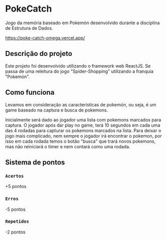 # PokeCatch
Jogo da memória baseado em Pokemón desenvolvido durante a disciplina de Estrutura de Dados.

https://poke-catch-omega.vercel.app/

## Descrição do projeto

Este projeto foi desenvolvido utilizando o framework web ReactJS.
Se passa de uma releitura do jogo "Spider-Shopping" utilizando a franquia "Pokemón".

## Como funciona

Levamos em consideração as características de pokemón, ou seja, é um game baseado na captura e busca de pokemons.

Inicialmente será dado ao jogador uma lista com pokemons marcados para captura. O jogador após dar play no game, terá 10 segundos em cada uma das 4 rodadas para capturar os pokemons marcados na lista. Para deixar o jogo mais complicado, nem sempre o jogador irá encontrar o pokemon, por isso em cada rodada temos o botão "busca" que trará novos pokemons, mas não reiniciará o timer e nem contará como uma rodada.

## Sistema de pontos

### `Acertos`
 +5 pontos

### `Erros`
 -5 pontos

### `Repetidos`
 -2 pontos
